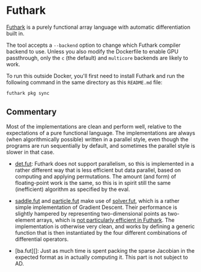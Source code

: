 # Futhark

[Futhark][] is a purely functional array language with automatic differentiation built in.

The tool accepts a `--backend` option to change which Futhark compiler backend to use. Unless you also modify the Dockerfile to enable GPU passthrough, only the `c` (the default) and `multicore` backends are likely to work.

To run this outside Docker, you'll first need to install Futhark and run the following command in the same directory as this `README.md` file:

```sh
futhark pkg sync
```

## Commentary

Most of the implementations are clean and perform well, relative to
the expectations of a pure functional language. The implementations
are always (when algorithmically possible) written in a parallel
style, even though the programs are run sequentially by default, and
sometimes the parallel style is slower in that case.

- [det.fut][]: Futhark does not support parallelism, so this is
  implemented in a rather different way that is less efficient but
  data parallel, based on computing and applying permutations. The
  amount (and form) of floating-point work is the same, so this is in
  spirit still the same (inefficient) algorithm as specified by the
  eval.

- [saddle.fut][] and [particle.fut][] make use of [solver.fut][],
  which is a rather simple implementation of Gradient Descent. Their
  performance is slightly hampered by representing two-dimensional
  points as two-element arrays, which is [not particularly efficient
  in Futhark][]. The implementation is otherwise very clean, and works
  by defining a generic function that is then instantiated by the four
  different combinations of differential operators.

- [ba.fut][]: Just as much time is spent packing the sparse Jacobian
  in the expected format as in actually computing it. This part is not
  subject to AD.

[futhark]: https://futhark-lang.org/
[det.fut]: det.fut
[saddle.fut]: saddle.fut
[particle.fut]: particle.fut
[solver.fut]: solver.fut
[not particularly efficient in Futhark]: https://futhark-lang.org/blog/2019-01-13-giving-programmers-what-they-want.html
